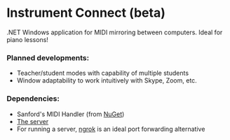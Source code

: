 # Instrument Connect (beta)
.NET Windows application for MIDI mirroring between computers. Ideal for piano lessons!

### Planned developments:
* Teacher/student modes with capability of multiple students
* Window adaptability to work intuitively with Skype, Zoom, etc.

### Dependencies:
* Sanford's MIDI Handler (from [NuGet](https://www.nuget.org/packages/Sanford.Multimedia.Midi/))
* [The server](https://github.com/mayomatsuda/instrumentconnect_server)
* For running a server, [ngrok](https://ngrok.com/) is an ideal port forwarding alternative
